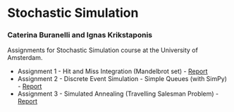 # Stochastic Simulation

### Caterina Buranelli and Ignas Krikstaponis

 Assignments for Stochastic Simulation course at the University of Amsterdam.
 
 * Assignment 1 - Hit and Miss Integration (Mandelbrot set) - [Report](https://github.com/hellowithchicken/Stochastic-Simulation/blob/main/Assignment%201/Report.pdf)
 * Assignment 2 - Discrete Event Simulation - Simple Queues (with SimPy) - [Report](https://github.com/hellowithchicken/Stochastic-Simulation/blob/main/Assignment%202/Report.pdf)
 * Assignment 3 - Simulated Annealing (Travelling Salesman Problem) - [Report](https://github.com/hellowithchicken/Stochastic-Simulation/blob/main/Assignment%203/Report.pdf)
